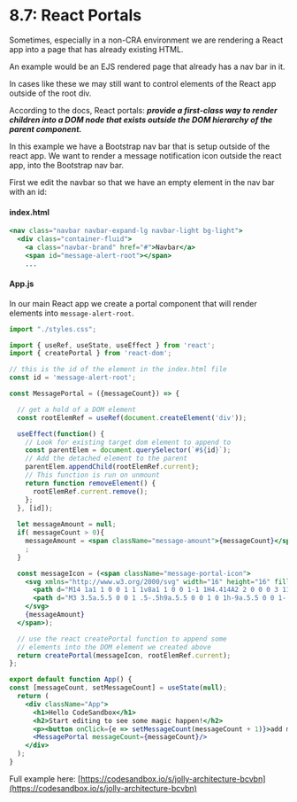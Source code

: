 # 8.7: React Portals

Sometimes, especially in a non-CRA environment we are rendering a React app into a page that has already existing HTML.

An example would be an EJS rendered page that already has a nav bar in it.

In cases like these we may still want to control elements of the React app outside of the root div.

According to the docs, React portals: _**provide a first-class way to render children into a DOM node that exists outside the DOM hierarchy of the parent component.**_

In this example we have a Bootstrap nav bar that is setup outside of the react app. We want to render a message notification icon outside the react app, into the Bootstrap nav bar.

First we edit the navbar so that we have an empty element in the nav bar with an id:

#### index.html

```jsx
<nav class="navbar navbar-expand-lg navbar-light bg-light">
  <div class="container-fluid">
    <a class="navbar-brand" href="#">Navbar</a>
    <span id="message-alert-root"></span>
    ...
```

#### App.js

In our main React app we create a portal component that will render elements into `message-alert-root`.

```jsx
import "./styles.css";

import { useRef, useState, useEffect } from 'react';
import { createPortal } from 'react-dom';

// this is the id of the element in the index.html file
const id = 'message-alert-root';

const MessagePortal = ({messageCount}) => {

  // get a hold of a DOM element
  const rootElemRef = useRef(document.createElement('div'));

  useEffect(function() {
    // Look for existing target dom element to append to
    const parentElem = document.querySelector(`#${id}`);
    // Add the detached element to the parent
    parentElem.appendChild(rootElemRef.current);
    // This function is run on unmount
    return function removeElement() {
      rootElemRef.current.remove();
    };
  }, [id]);
 
  let messageAmount = null;
  if( messageCount > 0){
    messageAmount = <span className="message-amount">{messageCount}</span>
    ;
  }

  const messageIcon = (<span className="message-portal-icon">
    <svg xmlns="http://www.w3.org/2000/svg" width="16" height="16" fill="currentColor" class="bi bi-chat-left-text" viewBox="0 0 16 16">
      <path d="M14 1a1 1 0 0 1 1 1v8a1 1 0 0 1-1 1H4.414A2 2 0 0 0 3 11.586l-2 2V2a1 1 0 0 1 1-1h12zM2 0a2 2 0 0 0-2 2v12.793a.5.5 0 0 0 .854.353l2.853-2.853A1 1 0 0 1 4.414 12H14a2 2 0 0 0 2-2V2a2 2 0 0 0-2-2H2z"/>
      <path d="M3 3.5a.5.5 0 0 1 .5-.5h9a.5.5 0 0 1 0 1h-9a.5.5 0 0 1-.5-.5zM3 6a.5.5 0 0 1 .5-.5h9a.5.5 0 0 1 0 1h-9A.5.5 0 0 1 3 6zm0 2.5a.5.5 0 0 1 .5-.5h5a.5.5 0 0 1 0 1h-5a.5.5 0 0 1-.5-.5z"/>
    </svg>
    {messageAmount}
  </span>);

  // use the react createPortal function to append some
  // elements into the DOM element we created above
  return createPortal(messageIcon, rootElemRef.current);
};

export default function App() {
const [messageCount, setMessageCount] = useState(null);
  return (
    <div className="App">
      <h1>Hello CodeSandbox</h1>
      <h2>Start editing to see some magic happen!</h2>
      <p><button onClick={e => setMessageCount(messageCount + 1)}>add message</button></p>
      <MessagePortal messageCount={messageCount}/>
    </div>
  );
}
```

Full example here: [https://codesandbox.io/s/jolly-architecture-bcvbn](https://codesandbox.io/s/jolly-architecture-bcvbn)

